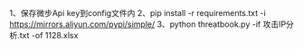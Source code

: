 1、保存微步Api key到config文件内
2、pip install -r requirements.txt -i https://mirrors.aliyun.com/pypi/simple/
3、python threatbook.py -if 攻击IP分析.txt -of 1128.xlsx